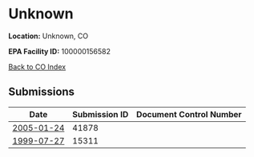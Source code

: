 # Unknown

**Location:** Unknown, CO

**EPA Facility ID:** 100000156582

[Back to CO Index](../../index.md)

## Submissions

| Date | Submission ID | Document Control Number |
|------|--------------|-------------------------|
| [2005-01-24](submissions/41878.md) | 41878 |  |
| [1999-07-27](submissions/15311.md) | 15311 |  |
